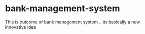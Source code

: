 # bank-management-system
This is outcome of bank management system ...its basically a new innovative idea
